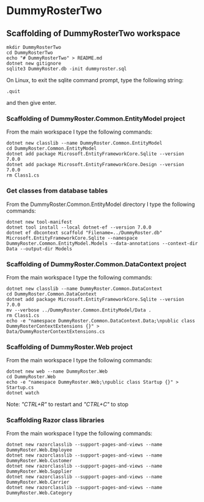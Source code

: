 # DummyRosterTwo

## Scaffolding of DummyRosterTwo workspace

```shell
mkdir DummyRosterTwo
cd DummyRosterTwo
echo "# DummyRosterTwo" > README.md
dotnet new gitignore
sqlite3 DummyRoster.db -init dummyroster.sql
```

On Linux, to exit the sqlite command prompt, type the following string:
```text
.quit
```
and then give enter.

### Scaffolding of DummyRoster.Common.EntityModel project

From the main workspace I type the following commands:

```shell
dotnet new classlib --name DummyRoster.Common.EntityModel
cd DummyRoster.Common.EntityModel
dotnet add package Microsoft.EntityFrameworkCore.Sqlite --version 7.0.0
dotnet add package Microsoft.EntityFrameworkCore.Design --version 7.0.0
rm Class1.cs
```

### Get classes from database tables

From the DummyRoster.Common.EntityModel directory I type the following commands:

```shell
dotnet new tool-manifest
dotnet tool install --local dotnet-ef --version 7.0.0
dotnet ef dbcontext scaffold "Filename=../DummyRoster.db" Microsoft.EntityFrameworkCore.Sqlite --namespace DummyRoster.Common.EntityModel.Models --data-annotations --context-dir Data --output-dir Models
```

### Scaffolding of DummyRoster.Common.DataContext project

From the main workspace I type the following commands:

```shell
dotnet new classlib --name DummyRoster.Common.DataContext
cd DummyRoster.Common.DataContext
dotnet add package Microsoft.EntityFrameworkCore.Sqlite --version 7.0.0
mv --verbose ../DummyRoster.Common.EntityModel/Data .
rm Class1.cs
echo -e "namespace DummyRoster.Common.DataContext.Data;\npublic class DummyRosterContextExtensions {}" > Data/DummyRosterContextExtensions.cs
```

### Scaffolding of DummyRoster.Web project

From the main workspace I type the following commands:

```shell
dotnet new web --name DummyRoster.Web
cd DummyRoster.Web
echo -e "namespace DummyRoster.Web;\npublic class Startup {}" > Startup.cs
dotnet watch
```

Note:
_"CTRL+R"_ to restart and _"CTRL+C"_ to stop

### Scaffolding Razor class libraries

From the main workspace I type the following commands:

```shell
dotnet new razorclasslib --support-pages-and-views --name DummyRoster.Web.Employee
dotnet new razorclasslib --support-pages-and-views --name DummyRoster.Web.Customer
dotnet new razorclasslib --support-pages-and-views --name DummyRoster.Web.Supplier
dotnet new razorclasslib --support-pages-and-views --name DummyRoster.Web.Carrier
dotnet new razorclasslib --support-pages-and-views --name DummyRoster.Web.Category
```
